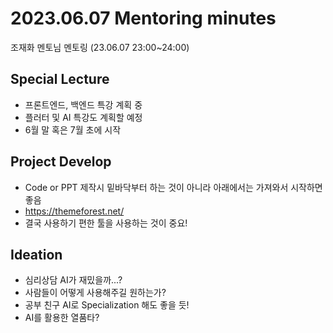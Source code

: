 # 2023.06.07 Mentoring minutes

조재화 멘토님 멘토링 (23.06.07 23:00~24:00)

## Special Lecture

- 프론트엔드, 백엔드 특강 계획 중
- 플러터 및 AI 특강도 계획할 예정
- 6월 말 혹은 7월 초에 시작

## Project Develop

- Code or PPT 제작시 밑바닥부터 하는 것이 아니라 아래에서는 가져와서 시작하면 좋음
- https://themeforest.net/
- 결국 사용하기 편한 툴을 사용하는 것이 중요!

## Ideation

- 심리상담 AI가 재밌을까...?
- 사람들이 어떻게 사용해주길 원하는가?
- 공부 친구 AI로 Specialization 해도 좋을 듯!
- AI를 활용한 열품타?
